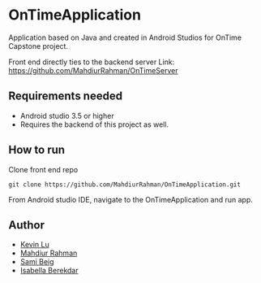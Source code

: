 # OnTimeApplication
Application based on Java and created in Android Studios for OnTime Capstone project.

Front end directly ties to the backend server 
Link: https://github.com/MahdiurRahman/OnTimeServer

## Requirements needed
- Android studio 3.5 or higher
- Requires the backend of this project as well.

## How to run 
Clone front end repo 

```
git clone https://github.com/MahdiurRahman/OnTimeApplication.git
```

From Android studio IDE, navigate to the OnTimeApplication and run app.

## Author
* [Kevin Lu](https://github.com/KevinLu19)
* [Mahdiur Rahman](https://github.com/MahdiurRahman)
* [Sami Beig](https://github.com/SamiBeig)
* [Isabella Berekdar](https://github.com/isabellaberekdar) 
